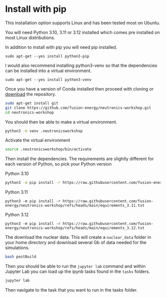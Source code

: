 # Install with pip

This installation option supports Linux and has been tested most on Ubuntu.

You will need Python 3.10, 3.11 or 3.12 installed which comes pre installed on most Linux distributions.

In addition to install with pip you will need pip installed.
```
sudo apt-get --yes install python3-pip
```

I would also recommend installing python3-venv so that the dependencies can be installed into a virtual environment.
```
sudo apt-get --yes install python3-venv
```

Once you have a version of Conda installed then proceed with cloning or [download](https://github.com/fusion-energy/neutronics-workshop/archive/refs/heads/main.zip) the repository.

```bash
sudo apt-get install git
git clone https://github.com/fusion-energy/neutronics-workshop.git
cd neutronics-workshop
```

You should then be able to make a virtual environment.
```bash
python3 -m venv .neutronicsworkshop
```

Activate the virtual environment
```bash
source .neutronicsworkshop/bin/activate
```

Then install the dependencies. The requirements are slightly different for each version of Python, so pick your Python version

Python 3.10
```bash
python3 -m pip install -r https://raw.githubusercontent.com/fusion-energy/neutronics-workshop/refs/heads/main/equirements_3.10.txt
```
Python 3.11
```
python3 -m pip install -r https://raw.githubusercontent.com/fusion-energy/neutronics-workshop/refs/heads/main/equirements_3.11.txt
```
Python 3.12
```
python3 -m pip install -r https://raw.githubusercontent.com/fusion-energy/neutronics-workshop/refs/heads/main/equirements_3.12.txt
```

The download the nuclear data. This will create a ```nuclear_data``` folder in your home directory and download several Gb of data needed for the simulations.

```bash
bash postBuild
```

Then you should be able to run the ```jupyter lab``` command and within Jupyter Lab you can load up the ipynb tasks found in the ```tasks``` folders.

```bash
jupyter lab
```

Then navigate to the task that you want to run in the tasks folder.
